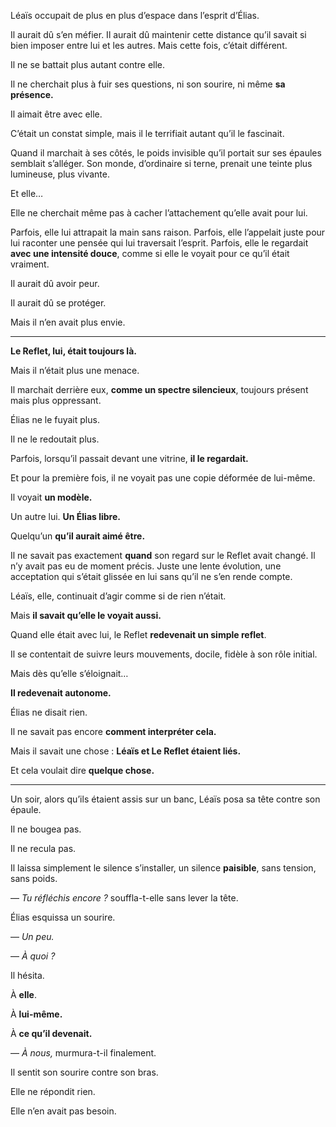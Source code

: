 Léaïs occupait de plus en plus d’espace dans l’esprit d’Élias.

Il aurait dû s’en méfier. Il aurait dû maintenir cette distance qu’il savait si bien imposer entre lui et les autres. Mais cette fois, c’était différent.

Il ne se battait plus autant contre elle.

Il ne cherchait plus à fuir ses questions, ni son sourire, ni même **sa présence.**

Il aimait être avec elle.

C’était un constat simple, mais il le terrifiait autant qu’il le fascinait.

Quand il marchait à ses côtés, le poids invisible qu’il portait sur ses épaules semblait s’alléger. Son monde, d’ordinaire si terne, prenait une teinte plus lumineuse, plus vivante.

Et elle…

Elle ne cherchait même pas à cacher l’attachement qu’elle avait pour lui.

Parfois, elle lui attrapait la main sans raison. Parfois, elle l’appelait juste pour lui raconter une pensée qui lui traversait l’esprit. Parfois, elle le regardait **avec une intensité douce**, comme si elle le voyait pour ce qu’il était vraiment.

Il aurait dû avoir peur.

Il aurait dû se protéger.

Mais il n’en avait plus envie.

---

**Le Reflet, lui, était toujours là.**

Mais il n’était plus une menace.

Il marchait derrière eux, **comme un spectre silencieux**, toujours présent mais plus oppressant.

Élias ne le fuyait plus.

Il ne le redoutait plus.

Parfois, lorsqu’il passait devant une vitrine, **il le regardait.**

Et pour la première fois, il ne voyait pas une copie déformée de lui-même.

Il voyait **un modèle.**

Un autre lui. **Un Élias libre.**

Quelqu’un **qu’il aurait aimé être.**

Il ne savait pas exactement **quand** son regard sur le Reflet avait changé. Il n’y avait pas eu de moment précis. Juste une lente évolution, une acceptation qui s’était glissée en lui sans qu’il ne s’en rende compte.

Léaïs, elle, continuait d’agir comme si de rien n’était.

Mais **il savait qu’elle le voyait aussi.**

Quand elle était avec lui, le Reflet **redevenait un simple reflet**.

Il se contentait de suivre leurs mouvements, docile, fidèle à son rôle initial.

Mais dès qu’elle s’éloignait…

**Il redevenait autonome.**

Élias ne disait rien.

Il ne savait pas encore **comment interpréter cela.**

Mais il savait une chose : **Léaïs et Le Reflet étaient liés.**

Et cela voulait dire **quelque chose.**

---

Un soir, alors qu’ils étaient assis sur un banc, Léaïs posa sa tête contre son épaule.

Il ne bougea pas.

Il ne recula pas.

Il laissa simplement le silence s’installer, un silence **paisible**, sans tension, sans poids.

— _Tu réfléchis encore ?_ souffla-t-elle sans lever la tête.

Élias esquissa un sourire.

— _Un peu._

— _À quoi ?_

Il hésita.

À **elle**.

À **lui-même.**

À **ce qu’il devenait.**

— _À nous,_ murmura-t-il finalement.

Il sentit son sourire contre son bras.

Elle ne répondit rien.

Elle n’en avait pas besoin.